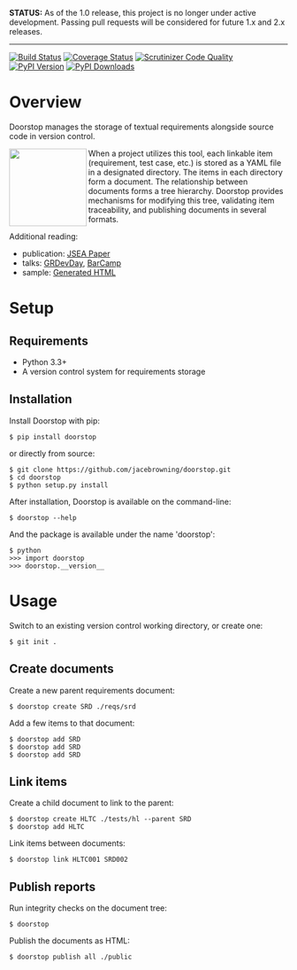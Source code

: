 **STATUS:** As of the 1.0 release, this project is no longer under active development. Passing pull requests will be considered for future 1.x and 2.x releases.

-----

[![Build Status](http://img.shields.io/travis/jacebrowning/doorstop/master.svg)](https://travis-ci.org/jacebrowning/doorstop)
[![Coverage Status](http://img.shields.io/coveralls/jacebrowning/doorstop/master.svg)](https://coveralls.io/r/jacebrowning/doorstop)
[![Scrutinizer Code Quality](http://img.shields.io/scrutinizer/g/jacebrowning/doorstop.svg)](https://scrutinizer-ci.com/g/jacebrowning/doorstop/?branch=master)
[![PyPI Version](http://img.shields.io/pypi/v/Doorstop.svg)](https://pypi.python.org/pypi/Doorstop)
[![PyPI Downloads](http://img.shields.io/pypi/dm/Doorstop.svg)](https://pypi.python.org/pypi/Doorstop)

# Overview

Doorstop manages the storage of textual requirements alongside source code in version control.

<img align="left" width="140" src="https://raw.githubusercontent.com/jacebrowning/doorstop/develop/docs/images/logo-black-white.png"/>

When a project utilizes this tool, each linkable item (requirement, test case, etc.) is stored as a YAML file in a designated directory. The items in each directory form a document. The relationship between documents forms a tree hierarchy. Doorstop provides mechanisms for modifying this tree, validating item traceability, and publishing documents in several formats.

Additional reading:

- publication: [JSEA Paper](http://www.scirp.org/journal/PaperInformation.aspx?PaperID=44268#.UzYtfWRdXEZ)
- talks: [GRDevDay](https://speakerdeck.com/jacebrowning/doorstop-requirements-management-using-python-and-version-control), [BarCamp](https://speakerdeck.com/jacebrowning/strip-searched-a-rough-introduction-to-requirements-management)
- sample: [Generated HTML](http://jacebrowning.github.io/doorstop/index.html)

# Setup

## Requirements

* Python 3.3+
* A version control system for requirements storage

## Installation

Install Doorstop with pip:

```
$ pip install doorstop
```

or directly from source:

```
$ git clone https://github.com/jacebrowning/doorstop.git
$ cd doorstop
$ python setup.py install
```

After installation, Doorstop is available on the command-line:

```
$ doorstop --help
```

And the package is available under the name 'doorstop':

```
$ python
>>> import doorstop
>>> doorstop.__version__
```

# Usage

Switch to an existing version control working directory, or create one:

```
$ git init .
```

## Create documents

Create a new parent requirements document:

```
$ doorstop create SRD ./reqs/srd
```

Add a few items to that document:

```
$ doorstop add SRD
$ doorstop add SRD
$ doorstop add SRD
```

## Link items

Create a child document to link to the parent:

```
$ doorstop create HLTC ./tests/hl --parent SRD
$ doorstop add HLTC
```

Link items between documents:

```
$ doorstop link HLTC001 SRD002
```

## Publish reports

Run integrity checks on the document tree:

```
$ doorstop
```

Publish the documents as HTML:

```
$ doorstop publish all ./public
```

